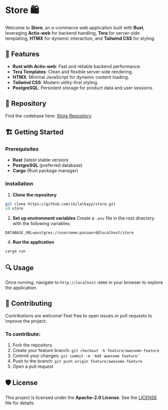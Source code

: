 # Store 🛍️

Welcome to **Store**, an e-commerce web application built with **Rust**, leveraging **Actix-web** for backend handling, **Tera** for server-side templating, **HTMX** for dynamic interaction, and **Tailwind CSS** for styling.

## 🚀 Features
- **Rust with Actix-web**: Fast and reliable backend performance.
- **Tera Templates**: Clean and flexible server-side rendering.
- **HTMX**: Minimal JavaScript for dynamic content loading.
- **Tailwind CSS**: Modern utility-first styling.
- **PostgreSQL**: Persistent storage for product data and user sessions.

## 📂 Repository
Find the codebase here: [Store Repository](https://github.com/ibilalkayy/store)

## 🏗️ Getting Started

### Prerequisites
- **Rust** (latest stable version)
- **PostgreSQL** (preferred database)
- **Cargo** (Rust package manager)

### Installation
1. **Clone the repository**
```bash
git clone https://github.com/ibilalkayy/store.git
cd store
```

2. **Set up environment variables**
Create a `.env` file in the root directory with the following variables:
```env
DATABASE_URL=postgres://username:password@localhost/store
```

4. **Run the application**
```bash
cargo run
```

## 🔍 Usage
Once running, navigate to `http://localhost:8080` in your browser to explore the application.

## 🤝 Contributing
Contributions are welcome! Feel free to open issues or pull requests to improve the project.

### To contribute:
1. Fork the repository
2. Create your feature branch: `git checkout -b feature/awesome-feature`
3. Commit your changes: `git commit -m 'Add awesome feature'`
4. Push to the branch: `git push origin feature/awesome-feature`
5. Open a pull request

## 🛡️ License
This project is licensed under the **Apache-2.0 License**. See the [LICENSE](https://github.com/ibilalkayy/store/blob/main/LICENSE) file for details.

